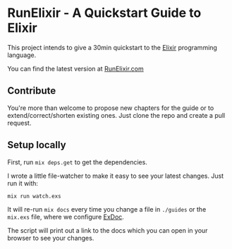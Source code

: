 # RunElixir - A Quickstart Guide to Elixir

This project intends to give a 30min quickstart to the [Elixir](elixir-lang.org) programming language.

You can find the latest version at [RunElixir.com](https://runelixir.com)

## Contribute

You're more than welcome to propose new chapters for the guide or to extend/correct/shorten existing ones. Just clone the repo and create a pull request.

## Setup locally

First, run `mix deps.get` to get the dependencies.

I wrote a little file-watcher to make it easy to see your latest changes. Just run it with:

```bash
mix run watch.exs
```

It will re-run `mix docs` every time you change a file in `./guides` or the `mix.exs` file, where we configure [ExDoc](https://hexdocs.pm/ex_doc/readme.html).

The script will print out a link to the docs which you can open in your browser to see your changes.